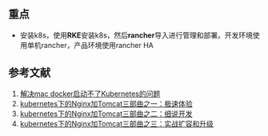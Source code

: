 ## 重点
* 安装k8s，使用**RKE**安装k8s，然后**rancher**导入进行管理和部署。开发环境使用单机rancher，产品环境使用rancher HA
## 参考文献
1. [解决mac docker启动不了Kubernetes的问题](https://www.jianshu.com/p/7c35fefdf1b4)
2. [kubernetes下的Nginx加Tomcat三部曲之一：极速体验](https://www.cnblogs.com/yhaing/p/8568328.html)
3. [kubernetes下的Nginx加Tomcat三部曲之二：细说开发](http://www.cnblogs.com/yhaing/p/8568584.html)
4. [kubernetes下的Nginx加Tomcat三部曲之三：实战扩容和升级](http://www.cnblogs.com/yhaing/p/8568751.html)